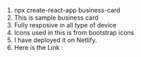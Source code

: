1. npx create-react-app business-card
2. This is sample business card
3. Fully resposive in all type of device
4. Icons used in this is from bootstrap icons
5. I have deployed it on Netlify.
6. Here is the Link :
